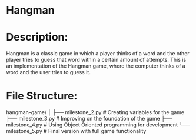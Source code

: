 # Hangman

# Description: 
Hangman is a classic game in which a player thinks of a word and the other player tries to guess that word within a certain amount of attempts.
This is an implementation of the Hangman game, where the computer thinks of a word and the user tries to guess it. 

# File Structure:
hangman-game/
│
├── milestone_2.py     # Creating variables for the game
├── milestone_3.py     # Improving on the foundation of the game
├── milestone_4.py     # Using Object Oriented programming for development
└── milestone_5.py     # Final version with full game functionality